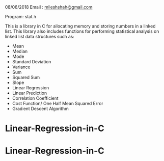 08/06/2018
Email : mileshshah@gmail.com

Program: stat.h

This is a library in C for allocating memory and storing numbers in a linked list.
This library also includes functions for performing statistical analysis on 
linked list data structures such as:
 - Mean
 - Median
 - Mode
 - Standard Deviation
 - Variance
 - Sum
 - Squared Sum
 - Slope
 - Linear Regression
 - Linear Prediction
 - Correlation Coefficient
 - Cost Function/ One Half Mean Squared Error
 - Gradient Descent Algorithm
# Linear-Regression-in-C
# Linear-Regression-in-C
